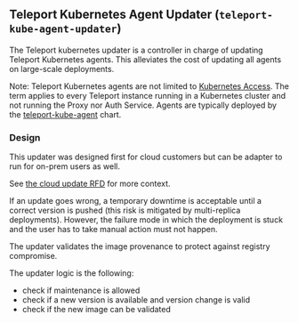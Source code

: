 ## Teleport Kubernetes Agent Updater (`teleport-kube-agent-updater`)

The Teleport kubernetes updater is a controller in charge of updating Teleport
Kubernetes agents. This alleviates the cost of updating all agents on
large-scale deployments.

Note: Teleport Kubernetes agents are not limited to
[Kubernetes Access](https://goteleport.com/docs/kubernetes-access/introduction/).
The term applies to every Teleport instance running in a Kubernetes cluster and
not running the Proxy nor Auth Service. Agents are typically deployed by the
[teleport-kube-agent](https://goteleport.com/docs/reference/helm-reference/teleport-kube-agent/)
chart.

### Design

This updater was designed first for cloud customers but can be adapter to run for on-prem users as well.

See [the cloud update RFD](../../rfd/0109-cloud-agent-upgrades.md) for more context.

If an update goes wrong, a temporary downtime is acceptable until a correct
version is pushed (this risk is mitigated by multi-replica deployments).
However, the failure mode in which the deployment is stuck and the user has to
take manual action must not happen.

The updater validates the image provenance to protect against registry
compromise.

The updater logic is the following:
- check if maintenance is allowed
- check if a new version is available and version change is valid
- check if the new image can be validated
